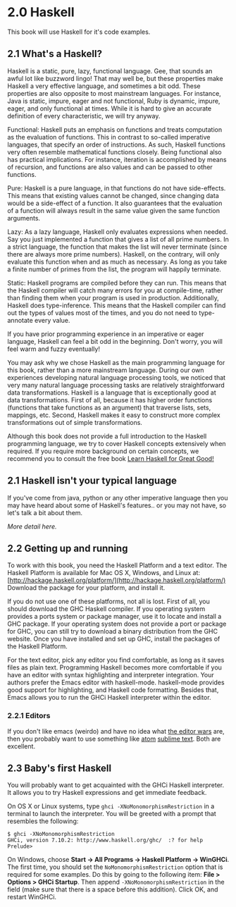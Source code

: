 # 2.0 Haskell

This book will use Haskell for it's code examples.

## 2.1 What's a Haskell?

Haskell is a static, pure, lazy, functional language. Gee, that sounds an awful lot like buzzword lingo! That may well be, but these properties make Haskell a very effective language, and sometimes a bit odd. These properties are also opposite to most mainstream languages. For instance, Java is static, impure, eager and not functional, Ruby is dynamic, impure, eager, and only functional at times. While it is hard to give an accurate definition of every characteristic, we will try anyway.

Functional: Haskell puts an emphasis on functions and treats computation as the evaluation of functions. This in contrast to so-called imperative languages, that specify an order of instructions. As such, Haskell functions very often resemble mathematical functions closely. Being functional also has practical implications. For instance, iteration is accomplished by means of recursion, and functions are also values and can be passed to other functions.

Pure: Haskell is a pure language, in that functions do not have side-effects. This means that existing values cannot be changed, since changing data would be a side-effect of a function. It also guarantees that the evaluation of a function will always result in the same value given the same function arguments.

Lazy: As a lazy language, Haskell only evaluates expressions when needed. Say you just implemented a function that gives a list of all prime numbers. In a strict language, the function that makes the list will never terminate (since there are always more prime numbers). Haskell, on the contrary, will only evaluate this function when and as much as necessary. As long as you take a finite number of primes from the list, the program will happily terminate.

Static: Haskell programs are compiled before they can run. This means that the Haskell compiler will catch many errors for you at compile-time, rather than finding them when your program is used in production. Additionally, Haskell does type-inference. This means that the Haskell compiler can find out the types of values most of the times, and you do not need to type-annotate every value.

If you have prior programming experience in an imperative or eager language, Haskell can feel a bit odd in the beginning. Don't worry, you will feel warm and fuzzy eventually!

You may ask why we chose Haskell as the main programming language for this book, rather than a more mainstream language. During our own experiences developing natural language processing tools, we noticed that very many natural language processing tasks are relatively straightforward data transformations. Haskell is a language that is exceptionally good at data transformations. First of all, because it has higher order functions (functions that take functions as an argument) that traverse lists, sets, mappings, etc. Second, Haskell makes it easy to construct more complex transformations out of simple transformations.

Although this book does not provide a full introduction to the Haskell programming language, we try to cover Haskell concepts extensively when required. If you require more background on certain concepts, we recommend you to consult the free book [Learn Haskell for Great Good!](http://learnyouahaskell.com/)

## 2.1 Haskell isn't your typical language

If you've come from java, python or any other imperative language then you may have heard about some of Haskell's features.. or you may not have, so let's talk a bit about them.

*More detail here.*

## 2.2 Getting up and running

To work with this book, you need the Haskell Platform and a text editor. The Haskell Platform is available for Mac OS X, Windows, and Linux at: [http://hackage.haskell.org/platform/](http://hackage.haskell.org/platform/) Download the package for your platform, and install it.

If you do not use one of these platforms, not all is lost. First of all, you should download the GHC Haskell compiler. If you operating system provides a ports system or package manager, use it to locate and install a GHC package. If your operating system does not provide a port or package for GHC, you can still try to download a binary distribution from the GHC website. Once you have installed and set up GHC, install the packages of the Haskell Platform.

For the text editor, pick any editor you find comfortable, as long as it saves files as plain text. Programming Haskell becomes more comfortable if you have an editor with syntax highlighting and interpreter integration. Your authors prefer the Emacs editor with haskell-mode. haskell-mode provides good support for highlighting, and Haskell code formatting. Besides that, Emacs allows you to run the GHCi Haskell interpreter within the editor.

### 2.2.1 Editors

If you don't like emacs (weirdo) and have no idea what [the editor wars](https://en.wikipedia.org/wiki/Editor_war) are, then you probably want to use something like [atom](https://atom.io/) [sublime text](http://www.sublimetext.com/). Both are excellent.

## 2.3 Baby's first Haskell

You will probably want to get acquainted with the GHCi Haskell interpreter. It allows you to try Haskell expressions and get immediate feedback.

On OS X or Linux systems, type `ghci -XNoMonomorphismRestriction` in a terminal to launch the interpreter. You will be greeted with a prompt that resembles the following:

```shell
$ ghci -XNoMonomorphismRestriction
GHCi, version 7.10.2: http://www.haskell.org/ghc/  :? for help
Prelude>
```

On Windows, choose **Start -> All Programs -> Haskell Platform -> WinGHCi**. The first time, you should set the `NoMonomorphismRestriction` option that is required for some examples. Do this by going to the following item: **File > Options > GHCi Startup**. Then append `-XNoMonomorphismRestriction` in the field (make sure that there is a space before this addition). Click OK, and restart WinGHCi.
